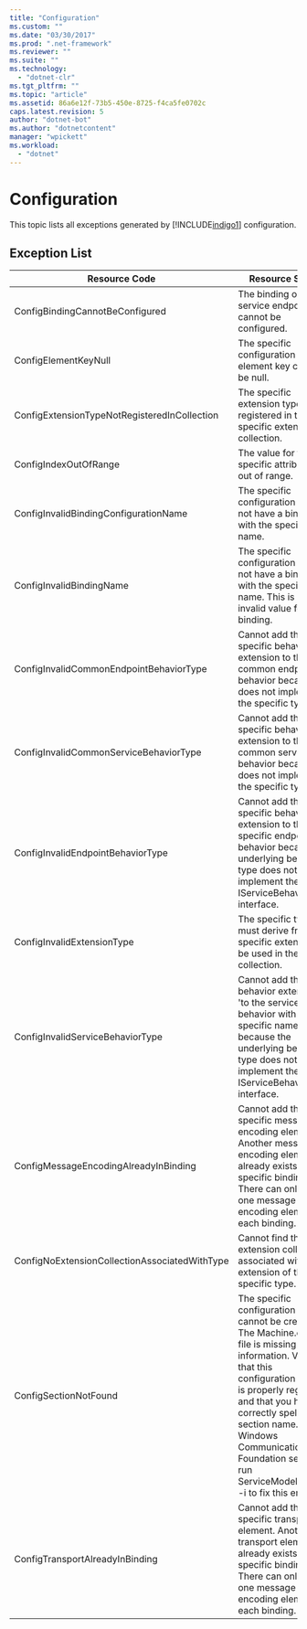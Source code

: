 ```yaml
---
title: "Configuration"
ms.custom: ""
ms.date: "03/30/2017"
ms.prod: ".net-framework"
ms.reviewer: ""
ms.suite: ""
ms.technology: 
  - "dotnet-clr"
ms.tgt_pltfrm: ""
ms.topic: "article"
ms.assetid: 86a6e12f-73b5-450e-8725-f4ca5fe0702c
caps.latest.revision: 5
author: "dotnet-bot"
ms.author: "dotnetcontent"
manager: "wpickett"
ms.workload: 
  - "dotnet"
---
```

# Configuration
This topic lists all exceptions generated by [!INCLUDE[indigo1](../../../../../includes/indigo1-md.md)] configuration.  
  
## Exception List  
  
|Resource Code|Resource String|  
|-------------------|---------------------|  
|ConfigBindingCannotBeConfigured|The binding on the service endpoint cannot be configured.|  
|ConfigElementKeyNull|The specific configuration element key cannot be null.|  
|ConfigExtensionTypeNotRegisteredInCollection|The specific extension type is not registered in the specific extension collection.|  
|ConfigIndexOutOfRange|The value for the specific attribute is out of range.|  
|ConfigInvalidBindingConfigurationName|The specific configuration does not have a binding with the specific name.|  
|ConfigInvalidBindingName|The specific configuration does not have a binding with the specific name. This is an invalid value for the binding.|  
|ConfigInvalidCommonEndpointBehaviorType|Cannot add the specific behavior extension to the common endpoint behavior because it does not implement the specific type.|  
|ConfigInvalidCommonServiceBehaviorType|Cannot add the specific behavior extension to the common service behavior because it does not implement the specific type.|  
|ConfigInvalidEndpointBehaviorType|Cannot add the specific behavior extension to the specific endpoint behavior because the underlying behavior type does not implement the IServiceBehavior interface.|  
|ConfigInvalidExtensionType|The specific type must derive from the specific extension to be used in the collection.|  
|ConfigInvalidServiceBehaviorType|Cannot add the behavior extension 'to the service behavior with the specific name because the underlying behavior type does not implement the IServiceBehavior interface.|  
|ConfigMessageEncodingAlreadyInBinding|Cannot add the specific message encoding element. Another message encoding element already exists in the specific binding. There can only be one message encoding element for each binding.|  
|ConfigNoExtensionCollectionAssociatedWithType|Cannot find the extension collection associated with extension of the specific type.|  
|ConfigSectionNotFound|The specific configuration section cannot be created. The Machine.config file is missing information. Verify that this configuration section is properly registered and that you have correctly spelled the section name. For Windows Communication Foundation sections, run ServiceModelReg.exe -i to fix this error.|  
|ConfigTransportAlreadyInBinding|Cannot add the specific transport element. Another transport element already exists in the specific binding. There can only be one message encoding element for each binding.|
